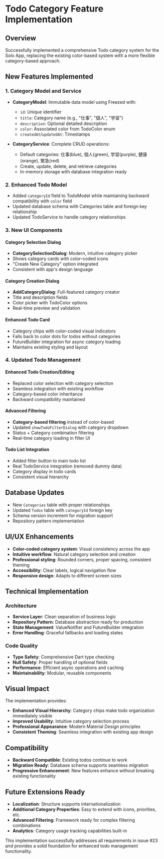 # Todo Category Feature Implementation

## Overview
Successfully implemented a comprehensive Todo category system for the Solo App, replacing the existing color-based system with a more flexible category-based approach.

## New Features Implemented

### 1. Category Model and Service
- **CategoryModel**: Immutable data model using Freezed with:
  - `id`: Unique identifier
  - `title`: Category name (e.g., "仕事", "個人", "学習")
  - `description`: Optional detailed description
  - `color`: Associated color from TodoColor enum
  - `createdAt`/`updatedAt`: Timestamps

- **CategoryService**: Complete CRUD operations:
  - Default categories: 仕事(blue), 個人(green), 学習(purple), 健康(orange), 緊急(red)
  - Create, update, delete, and retrieve categories
  - In-memory storage with database integration ready

### 2. Enhanced Todo Model
- Added `categoryId` field to TodoModel while maintaining backward compatibility with `color` field
- Updated database schema with Categories table and foreign key relationship
- Updated TodoService to handle category relationships

### 3. New UI Components

#### Category Selection Dialog
- **CategorySelectionDialog**: Modern, intuitive category picker
- Shows category cards with color-coded icons
- "Create New Category" option integrated
- Consistent with app's design language

#### Category Creation Dialog  
- **AddCategoryDialog**: Full-featured category creator
- Title and description fields
- Color picker with TodoColor options
- Real-time preview and validation

#### Enhanced Todo Card
- Category chips with color-coded visual indicators
- Falls back to color dots for todos without categories
- FutureBuilder integration for async category loading
- Maintains existing styling and layout

### 4. Updated Todo Management

#### Enhanced Todo Creation/Editing
- Replaced color selection with category selection
- Seamless integration with existing workflow
- Category-based color inheritance
- Backward compatibility maintained

#### Advanced Filtering
- **Category-based filtering** instead of color-based
- Updated `showTodoFilterDialog` with category dropdown
- Status + Category combination filtering
- Real-time category loading in filter UI

#### Todo List Integration
- Added filter button to main todo list
- Real TodoService integration (removed dummy data)
- Category display in todo cards
- Consistent visual hierarchy

## Database Updates
- New `Categories` table with proper relationships
- Updated `Todos` table with `categoryId` foreign key
- Schema version increment for migration support
- Repository pattern implementation

## UI/UX Enhancements
- **Color-coded category system**: Visual consistency across the app
- **Intuitive workflow**: Natural category selection and creation
- **Professional styling**: Rounded corners, proper spacing, consistent theming
- **Accessibility**: Clear labels, logical navigation flow
- **Responsive design**: Adapts to different screen sizes

## Technical Implementation

### Architecture
- **Service Layer**: Clean separation of business logic
- **Repository Pattern**: Database abstraction ready for production
- **State Management**: ValueNotifier and FutureBuilder integration
- **Error Handling**: Graceful fallbacks and loading states

### Code Quality
- **Type Safety**: Comprehensive Dart type checking
- **Null Safety**: Proper handling of optional fields
- **Performance**: Efficient async operations and caching
- **Maintainability**: Modular, reusable components

## Visual Impact
The implementation provides:
- **Enhanced Visual Hierarchy**: Category chips make todo organization immediately visible
- **Improved Usability**: Intuitive category selection process
- **Professional Appearance**: Modern Material Design principles
- **Consistent Theming**: Seamless integration with existing app design

## Compatibility
- **Backward Compatible**: Existing todos continue to work
- **Migration Ready**: Database schema supports seamless migration
- **Progressive Enhancement**: New features enhance without breaking existing functionality

## Future Extensions Ready
- **Localization**: Structure supports internationalization
- **Additional Category Properties**: Easy to extend with icons, priorities, etc.
- **Advanced Filtering**: Framework ready for complex filtering combinations
- **Analytics**: Category usage tracking capabilities built-in

This implementation successfully addresses all requirements in issue #23 and provides a solid foundation for enhanced todo management functionality.